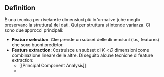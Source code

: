 ## Definition

È una tecnica per rivelare le dimensioni più informative (che meglio preservano la struttura) dei dati. Qui per struttura si intende varianza. Ci sono due approcci principali:
- **Feature selection**: Che prende un subset delle dimensioni (i.e., features) che sono buoni predictor.
- **Feature extraction**: Costruisce un subset di $K < D$ dimensioni come combinazione lineare delle altre. Di seguito alcune tecniche di feature extraction:
  - [[Principal Component Analysis]]
  - 
